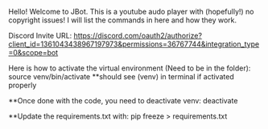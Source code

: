 Hello! Welcome to JBot. This is a youtube audo player with (hopefully!) no copyright issues!
I will list the commands in here and how they work.

Discord Invite URL:
https://discord.com/oauth2/authorize?client_id=1361043438967197973&permissions=36767744&integration_type=0&scope=bot

Here is how to activate the virtual environment (Need to be in the folder):
source venv/bin/activate
**should see (venv) in terminal if activated properly

**Once done with the code, you need to deactivate venv:
deactivate

**Update the requirements.txt with:
pip freeze > requirements.txt